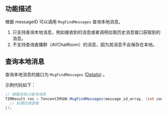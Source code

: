 ## 功能描述
根据 messageID 可以调用 `MsgFindMessages` 查询本地消息。
1. 只支持查询本地消息，例如接收到的消息或者调用拉取历史消息接口获取到的消息。
2. 不支持查询直播群（AVChatRoom）的消息，因为其消息不会保存在本地。

## 查询本地消息
查询本地消息的接口为 `MsgFindMessages` ([Details](https://comm.qq.com/im/doc/unity/en/api/MessageApi/MsgFindMessages.html)) 。

示例代码如下：



```c#
// 根据消息id查询消息
TIMResult res = TencentIMSDK.MsgFindMessages(message_id_array, (int code, string desc, List<Message> messages, string user_data) => {
  // 处理回调逻辑
});
```



